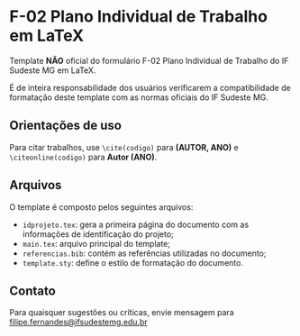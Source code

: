 # F-02 Plano Individual de Trabalho em LaTeX

Template **NÃO** oficial do formulário F-02 Plano Individual de Trabalho do IF Sudeste MG em LaTeX.

É de inteira responsabilidade dos usuários verificarem a compatibilidade de formatação deste template com as normas oficiais do IF Sudeste MG.

## Orientações de uso

Para citar trabalhos, use `\cite(codigo)` para **(AUTOR, ANO)** e `\citeonline(codigo)` para **Autor (ANO)**.

## Arquivos

O template é composto pelos seguintes arquivos:

- `idprojeto.tex`: gera a primeira página do documento com as informações de identificação do projeto;
- `main.tex`: arquivo principal do template;
- `referencias.bib`: contém as referências utilizadas no documento;
- `template.sty`: define o estilo de formatação do documento.

## Contato
Para quaisquer sugestões ou críticas, envie mensagem para [filipe.fernandes@ifsudestemg.edu.br](filipe.fernandes@ifsudestemg.edu.br)